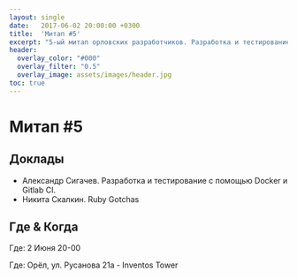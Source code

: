 ```yaml
---
layout: single
date:   2017-06-02 20:00:00 +0300
title:  'Митап #5'
excerpt: "5-ый митап орловских разработчиков. Разработка и тестирование с помощью Docker и Gitlab CI. Ruby Gotchas."
header:
  overlay_color: "#000"
  overlay_filter: "0.5"
  overlay_image: assets/images/header.jpg
toc: true
---
```


# Митап #5

## Доклады

* Александр Сигачев. Разработка и тестирование с помощью Docker и Gitlab
CI.
* Никита Скалкин. Ruby Gotchas

## Где & Когда

Где: 2 Июня 20-00

Где: Орёл, ул. Русанова 21а - Inventos Tower
